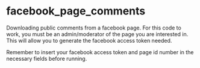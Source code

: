 # facebook_page_comments

Downloading public comments from a facebook page. For this code to work, you must be an admin/moderator of the page you are interested in. This will allow you to generate the facebook access token needed. 

Remember to insert your facebook access token and page id number in the necessary fields before running. 
